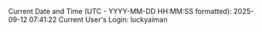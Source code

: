 Current Date and Time (UTC - YYYY-MM-DD HH:MM:SS formatted): 2025-09-12 07:41:22
Current User's Login: luckyaiman
